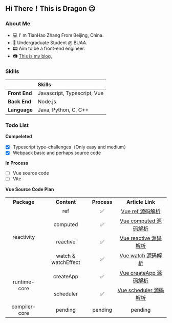 <!--
**DragonnZhang/DragonnZhang** is a ✨ _special_ ✨ repository because its `README.md` (this file) appears on your GitHub profile.

Here are some ideas to get you started:

- 🔭 I’m currently working on ...
- 🌱 I’m currently learning ...
- 👯 I’m looking to collaborate on ...
- 🤔 I’m looking for help with ...
- 💬 Ask me about ...
- 📫 How to reach me: ...
- 😄 Pronouns: ...
- ⚡ Fun fact: ...
-->

## Hi There！This is Dragon :wink:

### About Me

- :computer:  I' m TianHao Zhang From Beijing, China.
- :book: Undergraduate Student @ BUAA.
- :pager: Aim to be a front-end engineer.
- :camera: [This is my blog.](https://juejin.cn/user/1684908923689773/posts)

### Skills

|               | Skills                      |
| :------------ | :-------------------------- |
| **Front End** | Javascript, Typescript, Vue |
| **Back End**  | Node.js                     |
| **Language**  | Java, Python, C, C++        |

### Todo List

**Compeleted**

- [x] Typescript type-challenges（Only easy and medium）
- [x] Webpack basic and perhaps source code

**In Process**

- [ ] Vue source code
- [ ] Vite

**Vue Source Code Plan**

<table width="100%">
  <tr align="center">
    <th>Package</th>
    <th>Content</th>
    <th>Process</th>
    <th>Article Link</th>
  </tr>
  <tr align="center">
  	<td vlign="middle" rowspan="4">reactivity</td>
    <td>ref</td>
    <td>✅</td>
    <td><a href="https://juejin.cn/post/7220805857738047549">Vue ref 源码解析</td>
  </tr>
  <tr align="center">
    <td>computed</td>
    <td>✅</td>
    <td><a href="https://juejin.cn/post/7222460499492831291">Vue computed 源码解析</td>
  </tr>
  <tr align="center">
    <td>reactive</td>
    <td>✅</td>
    <td><a href="https://juejin.cn/post/7224369270142566459">Vue reactive 源码解析</td>
  </tr>
  <tr align="center">
    <td>watch & watchEffect</td>
    <td>✅</td>
    <td><a href="https://juejin.cn/post/7228280684207587385">Vue watch 源码解析</td>
  </tr>
  <tr align="center">
  	<td vlign="middle" rowspan="2">runtime-core</td>
  	<td>createApp</td>
  	<td>✅</td>
  	<td><a href="https://juejin.cn/post/7232194911009472573">Vue createApp 源码解析</td>
  </tr>
  <tr align="center">
  	<td>scheduler</td>
  	<td>✅</td>
  	<td><a href="https://juejin.cn/post/7233396218105020453">Vue scheduler 源码解析</td>
  </tr>
  <tr align="center">
  	<td vlign="middle" rowspan="1">compiler-core</td>
  	<td vlign="middle">pending</td>
  	<td vlign="middle">pending</td>
  	<td vlign="middle">pending</td>
  </tr>
</table>
